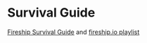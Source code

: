 # Survival Guide

[Fireship Survival Guide][fireguide] and [fireship.io playlist][ioplaylist]



[fireguide]: https://youtu.be/9emXNzqCKyg "Fireship: JavaScript Survival Guide"
[ioplaylist]: https://fireship.io/courses/javascript/beginner-js-survival-guide/ "fireship.io: Playlist"

